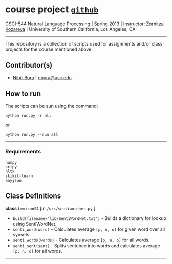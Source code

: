 # course project [`github`](https://github.com/nibirbora/544nlp/tree/master/sentiment)


CSCI-544 Natural Language Processing
| Spring 2013
| Instructor: [Zornitza Kozareva](http://www.isi.edu/~kozareva/)
| University of Southern California, Los Angeles, CA

---

This repository is a collection of scripts used for assignments and/or class projects for the course mentioned above.

## Contributor(s)

* [Nibir Bora](http://nibir.me/) | <nbora@usc.edu>


## How to run

The scripts can be sun using the command:
	
	python run.py -r all

or

	python run.py --run all


---
### Requirements

	numpy
	scipy
	nltk
	skikit-learn
	anyjson
	

## Class Definitions

**class** `LexiconSA` [in `/src/sentiwordnet.py` ]

* `build(filename='lib/SentiWordNet.txt')` - Builds a dictionary for lookup using SentiWordNet.
* `senti_word(word)` - Calculates average `[p, n, o]` for given word over all synsets.
* `senti_words(words)` - Calculates average `[p, n, o]` for all words.
* `senti_sent(sent)` - Splits sentence into words and calculates average `[p, n, o]` for all words.




---
	
	
